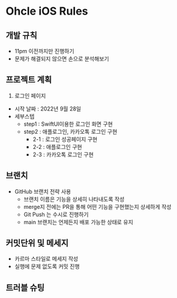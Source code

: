 # Ohcle iOS Rules

## 개발 규칙
- 11pm 이전까지만 진행하기 
- 문제가 해결되지 않으면 손으로 분석해보기

## 프로젝트 계획
1. 로그인 페이지 
- 시작 날짜 : 2022년 9월 28일 
- 세부스텝
    - step1 : SwiftUI이용한 로그인 화면 구현
    - step2 : 애플로그인, 카카오톡 로그인 구현 
        - 2-1 : 로그인 성공페이지 구현
        - 2-2 : 애플로그인 구현
        - 2-3 : 카카오톡 로그인 구현 

## 브랜치
- GitHub 브랜치 전략 사용
    - 브랜치 이름은 기능을 상세히 나타내도록 작성
    - merge지 전에는 PR을 통해 어떤 기능을 구현했는지 상세하게 작성
    - Git Push 는 수시로 진행하기 
    - main 브랜치는 언제든지 배포 가능한 상태로 유지


## 커밋단위 및 메세지
- 카르마 스타일로 메세지 작성
- 실행에 문제 없도록 커밋 진행 

## 트러블 슈팅


